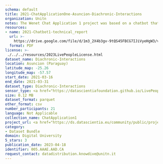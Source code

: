 ```yaml
---
schema: default
title: 2021-ChatApplicationOne-Asuncion-Diachronic-Interactions
organization: Unitn
notes: The Wenet Chat Application 1 project was based on a chatbot that collected questions and answers from university students in Italy, Denmark, Paraguay, the United Kingdom, and Mongolia. It was conducted in March and June 2021 to improve the knowledge about students' lives to promote the design of better and more targeted technology and support tools for students. It was a European Union WeNet Horizon 2020-funded project with the overall goal of developing a diversity-aware, machine-mediated paradigm for social interactions. Data was collected with a Telegram App and the i-Log Application. Some of the data collected included the respondent's career information (department, study course, study year,) and demographics (age, gender'). Questions were sent on the Telegram App and user answers were recorded, the i-Log App recorded sensor data (such as location, accelerometer) from the user device. This data was collected in three phases, the first phase entailed interacting with the Telegram App Ask4Help, and sensor data was also collected during this phase. The second phase involved respondents answering a questionnaire, and in the third phase, they participated in a focus group to provide feedback.
resources:
- name: 2021-Chatbot1-technical_report
  url: >-
    https://drive.google.com/file/d/1m3_2X4b3gv-9tQS45FBCG7IJiVyeHgW3/view?usp=sharing
  format: PDF
license: >-
 ./../../resources/2023LivePeopleLicense.html
dataset_name: Diachronic-Interactions
location: Asuncion (Paraguay)
latitude_map: -25.26
longitude_map: -57.57
start_date: 2021-03-16
end_date: 2021-03-31
dataset_type: Diachronic-Interactions
sensor_type: <a href="https://datascientiafoundation.github.io/LivePeople/datasets/2021-CH1-Asunci%C3%B3n-Chat/"> Chat</a>
size: 0.12 MB
dataset_format: parquet
other_format: csv
number_participants: 21
language: Not Applicable
collection_name: ChatApplication1
project_url: <a href="https://ds.datascientia.eu/community/public/projects/dcfa089a-1394-4536-abce-0dc44d6aeebd">https://ds.datascientia.eu/community/public/projects/dcfa089a-1394-4536-abce-0dc44d6aeebd</a>
category:
- Dataset Bundle
domain: Digital University
5_stars: 3
publication_date: 2023-04-18
identifier: 005.AAAE.AAD.CA
request_contact: datadistribution.knowdive@unitn.it
---
```



